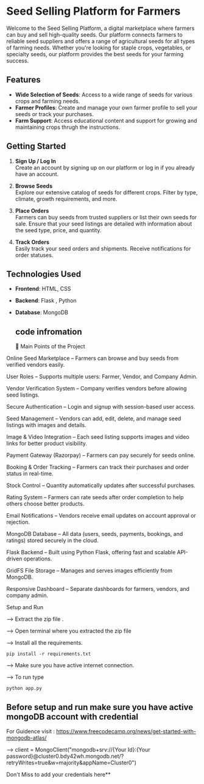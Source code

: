 # Seed Selling Platform for Farmers

Welcome to the Seed Selling Platform, a digital marketplace where farmers can buy and sell high-quality seeds. Our platform connects farmers to reliable seed suppliers and offers a range of agricultural seeds for all types of farming needs. Whether you're looking for staple crops, vegetables, or specialty seeds, our platform provides the best seeds for your farming success.

## Features

- **Wide Selection of Seeds**: Access to a wide range of seeds for various crops and farming needs.
- **Farmer Profiles**: Create and manage your own farmer profile to sell your seeds or track your purchases.
- **Farm Support**: Access educational content and support for growing and maintaining crops thrugh the instructions.

## Getting Started

1. **Sign Up / Log In**  
   Create an account by signing up on our platform or log in if you already have an account.
   
2. **Browse Seeds**  
   Explore our extensive catalog of seeds for different crops. Filter by type, climate, growth requirements, and more.

3. **Place Orders**  
   Farmers can buy seeds from trusted suppliers or list their own seeds for sale. Ensure that your seed listings are detailed with information about the seed type, price, and quantity.

4. **Track Orders**  
   Easily track your seed orders and shipments. Receive notifications for order statuses.

## Technologies Used

- **Frontend**: HTML, CSS
- **Backend**: Flask , Python
- **Database**: MongoDB

  ## code infromation
  🌾 Main Points of the Project

Online Seed Marketplace – Farmers can browse and buy seeds from verified vendors easily.

User Roles – Supports multiple users: Farmer, Vendor, and Company Admin.

Vendor Verification System – Company verifies vendors before allowing seed listings.

Secure Authentication – Login and signup with session-based user access.

Seed Management – Vendors can add, edit, delete, and manage seed listings with images and details.

Image & Video Integration – Each seed listing supports images and video links for better product visibility.

Payment Gateway (Razorpay) – Farmers can pay securely for seeds online.

Booking & Order Tracking – Farmers can track their purchases and order status in real-time.

Stock Control – Quantity automatically updates after successful purchases.

Rating System – Farmers can rate seeds after order completion to help others choose better products.

Email Notifications – Vendors receive email updates on account approval or rejection.

MongoDB Database – All data (users, seeds, payments, bookings, and ratings) stored securely in the cloud.

Flask Backend – Built using Python Flask, offering fast and scalable API-driven operations.

GridFS File Storage – Manages and serves images efficiently from MongoDB.

Responsive Dashboard – Separate dashboards for farmers, vendors, and company admin.


Setup and Run

--> Extract the zip file .

--> Open terminal where you extracted the zip file

--> Install all the requirements.

    pip install -r requirements.txt

--> Make sure you have active internet connection.

--> To run type

    python app.py


## Before setup and run make sure you have active mongoDB account with credential

For Guidence visit : https://www.freecodecamp.org/news/get-started-with-mongodb-atlas/

--> client = MongoClient("mongodb+srv://{Your Id}:{Your password}@cluster0.bdy42wh.mongodb.net/?retryWrites=true&w=majority&appName=Cluster0")


Don't Miss to add your credentials here**
